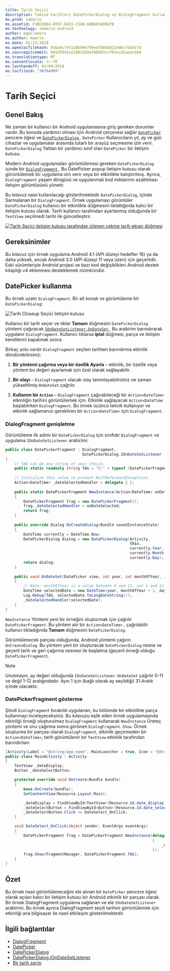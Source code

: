 ```yaml
---
title: Tarih Seçici
description: Takvim tarihleri DatePickerDialog ve DialogFragment kullanarak seçme
ms.prod: xamarin
ms.assetid: F2BCD8D4-8957-EA53-C5A8-6BB603ADB47B
ms.technology: xamarin-android
author: mgmclemore
ms.author: mamcle
ms.date: 01/22/2018
ms.openlocfilehash: 916a9c74fa28b99e799eef80db822e86cfda617d
ms.sourcegitcommit: 945df041e2180cb20af08b83cc703ecd1aedc6b0
ms.translationtype: MT
ms.contentlocale: tr-TR
ms.lasthandoff: 04/04/2018
ms.locfileid: "30764989"
---
```

# <a name="date-picker"></a>Tarih Seçici

## <a name="overview"></a>Genel Bakış

Ne zaman bir kullanıcı bir Android uygulamasına giriş gereken durumlar vardır. Bu konuda yardımcı olması için Android çerçevesi sağlar [ `DatePicker` ](https://developer.xamarin.com/api/type/Android.Widget.DatePicker/) pencere öğesi ve [ `DatePickerDialog` ](https://developer.xamarin.com/api/type/Android.App.DatePickerDialog/) . `DatePicker` Kullanıcıların yıl, ay ve gün cihazlar ve uygulamalar arasında tutarlı bir arayüz seçmesine izin verir. `DatePickerDialog` Yalıtan bir yardımcı sınıf olan `DatePicker` bir iletişim kutusu.

Modern Android uygulamaları görüntülemesi gereken `DatePickerDialog` içinde bir [ `DialogFragment` ](https://developer.xamarin.com/api/type/Android.App.DialogFragment/). Bu DatePicker popup iletişim kutusu olarak görüntülemek bir uygulama izin verir veya bir etkinlikte katıştırılmış. Ayrıca, `DialogFragment` yaşam döngüsü ve uygulanmalı kod miktarının azaltılması iletişim görüntüsünü yönetir.

Bu kılavuz nasıl kullanılacağı gösterilmektedir `DatePickerDialog`, içinde Sarmalanan bir `DialogFragment`. Örnek uygulamayı görüntüler `DatePickerDialog` kullanıcı bir etkinlikte düğmesini tıklattığında kalıcı bir iletişim kutusu olarak. Tarih kullanıcı tarafından ayarlanmış olduğunda bir `TextView` seçilmedi tarihi ile güncelleştirir.

[![Tarih Seçici iletişim kutusu tarafından izlenen çekme tarih ekran düğmesi](date-picker-images/image-01-sml.png)](date-picker-images/image-01.png#lightbox)

## <a name="requirements"></a>Gereksinimler

Bu kılavuz için örnek uygulama Android 4.1 (API düzeyi hedefler
16) ya da daha yüksek, ancak Android 3.0 (API düzeyi 11 veya üzeri) için geçerlidir. Eski sürümleriyle Android projesi ve bazı kod değişiklikleri Android destek kitaplığı v4 eklenmesi desteklemek mümkündür.

## <a name="using-the-datepicker"></a>DatePicker kullanma

Bu örnek uzatır `DialogFragment`. Bir alt konak ve görüntüleme bir `DatePickerDialog`:

![Tarih Closeup Seçici iletişim kutusu](date-picker-images/image-02.png)

Kullanıcı bir tarih seçer ve tıklar **Tamam** düğmesini `DatePickerDialog` yöntemi çağıracak [ `IOnDateSetListener.OnDateSet` ](https://developer.xamarin.com/api/member/Android.App.DatePickerDialog+IOnDateSetListener.OnDateSet/p/Android.Widget.DatePicker/System.Int32/System.Int32/System.Int32/).
Bu arabirim barındırarak uygulanır `DialogFragment`. Kullanıcı tıklarsa **iptal** düğmesi, parça ve iletişim kendilerini kapatmak sonra.

Birkaç yolu vardır `DialogFragment` seçilen tarihten barındırma etkinlik döndürebilirsiniz:

1. **Bir yöntemi çağırma veya bir özellik Ayarla** &ndash; etkinlik, bir özellik veya yöntem bu değeri ayarlamak için özel olarak sağlayabilir.

2. **Bir olayı** &ndash; `DialogFragment` olacak olay tanımlayabilirsiniz ne zaman yükseltilmiş `OnDateSet` çağrılır.

3. **Kullanım bir `Action`**  &ndash; `DialogFragment` çağırabileceği bir `Action<DateTime>` etkinliğin tarihini görüntülemek için. Etkinlik sağlayacak `Action<DateTime` başlatılırken `DialogFragment`. Bu örnek üçüncü teknik kullanıyor ve etkinlik sağlamanızı gerektiren bir `Action<DateTime>` için `DialogFragment`.



### <a name="extending-dialogfragment"></a>DialogFragment genişletme

Görüntüleme ilk adımı bir `DatePickerDialog` için sınıfıdır `DialogFragment` ve uygulama `IOnDateSetListener` arabirimi:

```csharp
public class DatePickerFragment : DialogFragment, 
                                  DatePickerDialog.IOnDateSetListener
{
    // TAG can be any string of your choice.
    public static readonly string TAG = "X:" + typeof (DatePickerFragment).Name.ToUpper();
    
    // Initialize this value to prevent NullReferenceExceptions.
    Action<DateTime> _dateSelectedHandler = delegate { };
    
    public static DatePickerFragment NewInstance(Action<DateTime> onDateSelected)
    {
        DatePickerFragment frag = new DatePickerFragment();
        frag._dateSelectedHandler = onDateSelected;
        return frag;
    }
    
    public override Dialog OnCreateDialog(Bundle savedInstanceState)
    {
        DateTime currently = DateTime.Now;
        DatePickerDialog dialog = new DatePickerDialog(Activity, 
                                                       this, 
                                                       currently.Year, 
                                                       currently.Month - 1,
                                                       currently.Day);
        return dialog;
    }
    
    public void OnDateSet(DatePicker view, int year, int monthOfYear, int dayOfMonth)
    {
        // Note: monthOfYear is a value between 0 and 11, not 1 and 12!
        DateTime selectedDate = new DateTime(year, monthOfYear + 1, dayOfMonth);
        Log.Debug(TAG, selectedDate.ToLongDateString());
        _dateSelectedHandler(selectedDate);
    }
}
```

`NewInstance` Yöntemi yeni bir örneğini oluşturmak için çağrılır `DatePickerFragment`. Bu yöntem alır bir `Action<DateTime>` , çağrılabilir kullanıcı tıkladığında **Tamam** düğmesini `DatePickerDialog`.

Görüntülenecek parçası olduğunda, Android yöntemi çağırın `OnCreateDialog`. Bu yöntem yeni bir oluşturacak `DatePickerDialog` nesne ve geçerli tarih ve geri çağırma nesnesi ile başlatma (geçerli örneği olduğu `DatePickerFragment`).


> [!NOTE]
> Unutmayın, ay değeri olduğunda `IOnDateSetListener.OnDateSet` çağrılır 0-11 ve değil 1-12 aralığındadır. Ayın 1 için (bağlı olarak ay seçildiği) 31 Aralık içinde olacaktır.



### <a name="showing-the-datepickerfragment"></a>DatePickerFragment gösterme

Şimdi `DialogFragment` bırakıldı uygulanan, bu bölümde bir etkinlikte parça kullanmayı inceleyeceksiniz. Bu kılavuzu eşlik eden örnek uygulamasında etkinliği örneği oluşturulmaz `DialogFragment` kullanarak `NewInstance` Üreteç yöntemi ve onu çağırma sonra görünen `DialogFragment.Show`. Örnek oluşturma bir parçası olarak `DialogFragment`, etkinlik geçirmeden bir `Action<DateTime>`, tarih görüntülenir bir `TextView` etkinlik tarafından barındırılan:

```csharp
[Activity(Label = "@string/app_name", MainLauncher = true, Icon = "@drawable/icon")]
public class MainActivity : Activity
{
    TextView _dateDisplay;
    Button _dateSelectButton;

    protected override void OnCreate(Bundle bundle)
    {
        base.OnCreate(bundle);
        SetContentView(Resource.Layout.Main);

        _dateDisplay = FindViewById<TextView>(Resource.Id.date_display);
        _dateSelectButton = FindViewById<Button>(Resource.Id.date_select_button);
        _dateSelectButton.Click += DateSelect_OnClick;
    }

    void DateSelect_OnClick(object sender, EventArgs eventArgs)
    {
        DatePickerFragment frag = DatePickerFragment.NewInstance(delegate(DateTime time)
                                                                 {
                                                                     _dateDisplay.Text = time.ToLongDateString();
                                                                 });
        frag.Show(FragmentManager, DatePickerFragment.TAG);
    }
}
```


## <a name="summary"></a>Özet

Bu örnek nasıl görüntüleneceğini ele alınan bir `DatePicker` pencere öğesi olarak açılan kalıcı bir iletişim kutusu bir Android etkinlik bir parçası olarak. Bir örnek DialogFragment uygulama sağlanan ve ele `IOnDateSetListener` arabirimi. Bu örnek ayrıca DialogFragment seçili tarihini görüntülemek için etkinliği ana bilgisayar ile nasıl etkileşim gösterilmektedir.


## <a name="related-links"></a>İlgili bağlantılar

- [DialogFragment](https://developer.xamarin.com/api/type/Android.App.DialogFragment/)
- [DatePicker](https://developer.xamarin.com/api/type/Android.Widget.DatePicker/)
- [DatePickerDialog](https://developer.xamarin.com/api/type/Android.App.DatePickerDialog/)
- [DatePickerDialog.IOnDateSetListener](https://developer.xamarin.com/api/type/Android.App.DatePickerDialog+IOnDateSetListener/)
- [Bir tarih seçin](https://github.com/xamarinhttps://developer.xamarin.com/recipes/tree/master/android/controls/datepicker/select_a_date)
